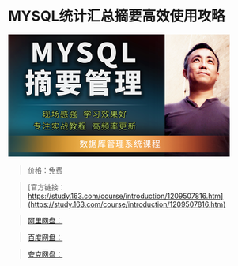 # MYSQL统计汇总摘要高效使用攻略

![img](../../../assets/study163/free/37e7c78f2ea945d5b1ef669bc68ede18.png)

> 价格：免费

> [官方链接：https://study.163.com/course/introduction/1209507816.htm](https://study.163.com/course/introduction/1209507816.htm)

> [阿里网盘：]()

> [百度网盘：]()

> [夸克网盘：]()
